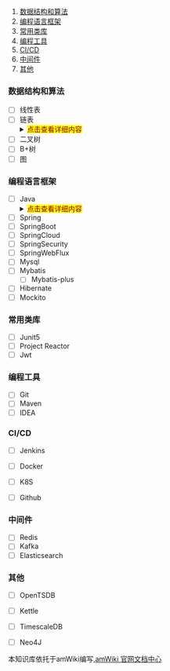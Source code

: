 

1. [数据结构和算法](#数据结构和算法 "数据结构和算法")
1. [编程语言框架](#编程语言框架 "编程语言框架")
1. [常用类库](#常用类库 "常用类库")
1. [编程工具](#编程工具 "编程工具")
1. [CI/CD](#CI/CD "CI/CD")
1. [中间件](#中间件 "中间件")
1. [其他](#其他 "其他")

### 数据结构和算法                                                               

- [ ] 线性表
- [ ] 链表
  <details><summary><mark><font color=darkred>点击查看详细内容</font></mark></summary>
  - [ ] 单链表
- [ ] 二叉树
- [ ] B+树
- [ ] 图

### 编程语言框架
- [ ] Java
    <details><summary><mark><font color=darkred>点击查看详细内容</font></mark></summary>
    - [ ] A
    - [ ] B
    - [ ] C
    - [ ] D
- [ ] Spring
- [ ] SpringBoot
- [ ] SpringCloud
- [ ] SpringSecurity
- [ ] SpringWebFlux
- [ ] Mysql
- [ ] Mybatis
   - [ ] Mybatis-plus
- [ ] Hibernate
- [ ] Mockito

### 常用类库
- [ ] Junit5
- [ ] Project Reactor
- [ ] Jwt

### 编程工具
- [ ] Git
- [ ] Maven
- [ ] IDEA

### CI/CD
- [ ] Jenkins
- [ ] Docker
- [ ] K8S
- [ ] Github


### 中间件
- [ ] Redis
- [ ] Kafka
- [ ] Elasticsearch

### 其他
- [ ] OpenTSDB
- [ ] Kettle
- [ ] TimescaleDB
- [ ] Neo4J


本知识库依托于amWiki编写,[amWiki 官网文档中心](https://amwiki.org/doc/)

